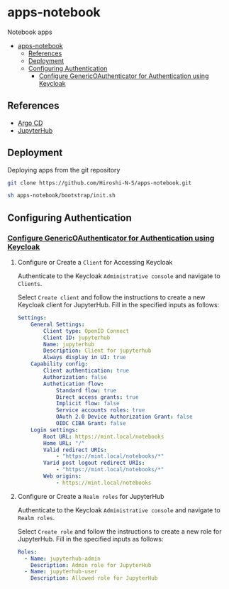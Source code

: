# apps-notebook

Notebook apps

- [apps-notebook](#apps-notebook)
  - [References](#references)
  - [Deployment](#deployment)
  - [Configuring Authentication](#configuring-authentication)
    - [Configure GenericOAuthenticator for Authentication using Keycloak](#configure-genericoauthenticator-for-authentication-using-keycloak)

## References

- [Argo CD](https://argo-cd.readthedocs.io/en/stable/)
- [JupyterHub](https://z2jh.jupyter.org/en/latest/jupyterhub/index.html)

## Deployment

Deploying apps from the git repository

``` sh
git clone https://github.com/Hiroshi-N-S/apps-notebook.git

sh apps-notebook/bootstrap/init.sh
```

## Configuring Authentication

### [Configure GenericOAuthenticator for Authentication using Keycloak](https://z2jh.jupyter.org/en/stable/administrator/authentication.html#genericoauthenticator-openid-connect)

1. Configure or Create a `Client` for Accessing Keycloak

    Authenticate to the Keycloak `Administrative console` and navigate to `Clients`.

    Select `Create client` and follow the instructions to create a new Keycloak client for JupyterHub. Fill in the specified inputs as follows:

    ``` yaml
    Settings:
        General Settings:
            Client type: OpenID Connect
            Client ID: jupyterhub
            Name: jupyterhub
            Description: Client for jupyterhub
            Always display in UI: true
        Capability config:
            Client authentication: true
            Authorization: false
            Authetication flow:
                Standard flow: true
                Direct access grants: true
                Implicit flow: false
                Service accounts roles: true
                OAuth 2.0 Device Authorization Grant: false
                OIDC CIBA Grant: false
        Login settings:
            Root URL: https://mint.local/notebooks
            Home URL: "/"
            Valid redirect URIs:
                - "https://mint.local/notebooks/*"
            Varid post logout redirect URIs:
                - "https://mint.local/notebooks/*"
            Web origins:
                - https://mint.local/notebooks
    ```

2. Configure or Create a `Realm roles` for JupyterHub

    Authenticate to the Keycloak `Administrative console` and navigate to `Realm roles`.

    Select `Create role` and follow the instructions to create a new role for JupyterHub. Fill in the specified inputs as follows:

    ``` yaml
    Roles:
      - Name: jupyterhub-admin
        Description: Admin role for JupyterHub
      - Name: jupyterhub-user
        Description: Allowed role for JupyterHub
    ```
